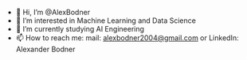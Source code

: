 - 👋 Hi, I’m @AlexBodner
- 👀 I’m interested in Machine Learning and Data Science
- 🌱 I’m currently studying AI Engineering
- 📫 How to reach me: mail: alexbodner2004@gmail.com or LinkedIn: Alexander Bodner

<!---
AlexBodner/AlexBodner is a ✨ special ✨ repository because its `README.md` (this file) appears on your GitHub profile.
You can click the Preview link to take a look at your changes.
--->
